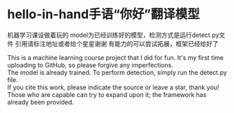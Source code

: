 # hello-in-hand手语“你好”翻译模型
机器学习课设做着玩的  model为已经训练好的模型，检测方式是运行detect.py文件  引用请标注地址或者给个星星谢谢  有能力的可以尝试拓展，框架已经给好了

This is a machine learning course project that I did for fun. It's my first time uploading to GitHub, so please forgive any imperfections.  
The model is already trained. To perform detection, simply run the detect.py file.  
If you cite this work, please indicate the source or leave a star, thank you!  
Those who are capable can try to expand upon it; the framework has already been provided.
